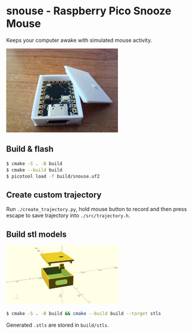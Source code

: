 # snouse - Raspberry Pico Snooze Mouse
Keeps your computer awake with simulated mouse activity.

<img src="images/snouse.jpg" width=300>

## Build & flash
```sh
$ cmake -S . -B build
$ cmake --build build
$ picotool load -f build/snouse.uf2
```

## Create custom trajectory
Run `./create_trajectory.py`, hold mouse button to record and then press escape to save trajectory into `./src/trajectory.h`.

## Build stl models
<img src="images/case.png" width=300>

```sh
$ cmake -S . -B build && cmake --build build --target stls
```
Generated `.stls` are stored in `build/stls`.
